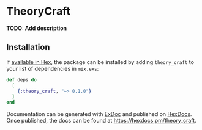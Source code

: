 # TheoryCraft

**TODO: Add description**

## Installation

If [available in Hex](https://hex.pm/docs/publish), the package can be installed
by adding `theory_craft` to your list of dependencies in `mix.exs`:

```elixir
def deps do
  [
    {:theory_craft, "~> 0.1.0"}
  ]
end
```

Documentation can be generated with [ExDoc](https://github.com/elixir-lang/ex_doc)
and published on [HexDocs](https://hexdocs.pm). Once published, the docs can
be found at <https://hexdocs.pm/theory_craft>.
